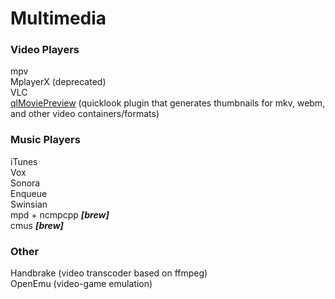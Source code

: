 # Multimedia

### Video Players
mpv  
MplayerX (deprecated)  
VLC  
[qlMoviePreview](github.com/Nyx0uf/qlMoviePreview) (quicklook plugin that generates thumbnails for mkv, webm, and other video containers/formats)    


### Music Players
iTunes  
Vox  
Sonora  
Enqueue  
Swinsian  
mpd + ncmpcpp ***[brew]***  
cmus  ***[brew]***

### Other
Handbrake (video transcoder based on ffmpeg)  
OpenEmu (video-game emulation)
